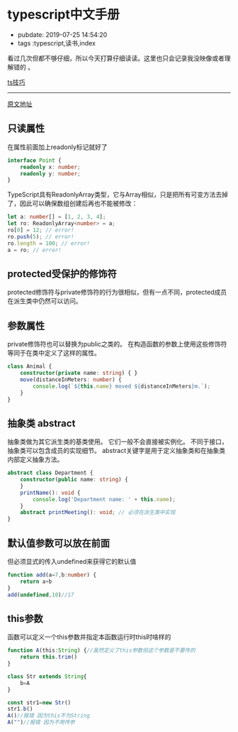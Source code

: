 # typescript中文手册

- pubdate: 2019-07-25 14:54:20
- tags :typescript,读书,index

看过几次但都不够仔细，所以今天打算仔细读读。这里也只会记录我没映像或者理解错的  。

[ts技巧](./ts技巧)

------

[原文地址](https://typescript.bootcss.com/interfaces.html)

## 只读属性

在属性前面加上readonly标记就好了

```typescript
interface Point {
    readonly x: number;
    readonly y: number;
}
```

TypeScript具有ReadonlyArray<T>类型，它与Array<T>相似，只是把所有可变方法去掉了，因此可以确保数组创建后再也不能被修改：

```typescript
let a: number[] = [1, 2, 3, 4];
let ro: ReadonlyArray<number> = a;
ro[0] = 12; // error!
ro.push(5); // error!
ro.length = 100; // error!
a = ro; // error!
```

## protected受保护的修饰符

protected修饰符与private修饰符的行为很相似，但有一点不同，protected成员在派生类中仍然可以访问。

## 参数属性

private修饰符也可以替换为public之类的。
在构造函数的参数上使用这些修饰符等同于在类中定义了这样的属性。

```typescript
class Animal {
    constructor(private name: string) { }
    move(distanceInMeters: number) {
        console.log(`${this.name} moved ${distanceInMeters}m.`);
    }
}
```

## 抽象类 abstract

抽象类做为其它派生类的基类使用。 它们一般不会直接被实例化。 不同于接口，抽象类可以包含成员的实现细节。 abstract关键字是用于定义抽象类和在抽象类内部定义抽象方法。

```typescript
abstract class Department {
    constructor(public name: string) {
    }
    printName(): void {
        console.log('Department name: ' + this.name);
    }
    abstract printMeeting(): void; // 必须在派生类中实现
}
```

## 默认值参数可以放在前面

但必须显式的传入undefined来获得它的默认值

```typescript
function add(a=7,b:number) {
    return a+b
}
add(undefined,10)//17
```

## this参数

函数可以定义一个this参数并指定本函数运行时this时啥样的

```typescript
function A(this:String) {//虽然定义了this参数但这个参数是不要传的
    return this.trim()
}

class Str extends String{
    b=A
}

const str1=new Str()
str1.b()
A()//报错 因为this不为String
A("")//报错 因为不用传参
```
